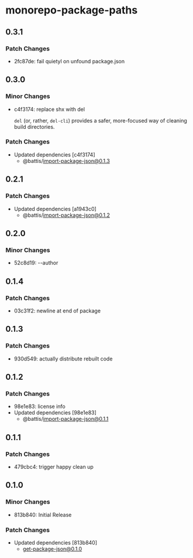 # monorepo-package-paths

## 0.3.1

### Patch Changes

- 2fc87de: fail quietyl on unfound package.json

## 0.3.0

### Minor Changes

- c4f3174: replace shx with del

  `del` (or, rather, `del-cli`) provides a safer, more-focused way of cleaning build directories.

### Patch Changes

- Updated dependencies [c4f3174]
  - @battis/import-package-json@0.1.3

## 0.2.1

### Patch Changes

- Updated dependencies [a1943c0]
  - @battis/import-package-json@0.1.2

## 0.2.0

### Minor Changes

- 52c8d19: --author

## 0.1.4

### Patch Changes

- 03c31f2: newline at end of package

## 0.1.3

### Patch Changes

- 930d549: actually distribute rebuilt code

## 0.1.2

### Patch Changes

- 98e1e83: license info
- Updated dependencies [98e1e83]
  - @battis/import-package-json@0.1.1

## 0.1.1

### Patch Changes

- 479cbc4: trigger happy clean up

## 0.1.0

### Minor Changes

- 813b840: Initial Release

### Patch Changes

- Updated dependencies [813b840]
  - get-package-json@0.1.0
